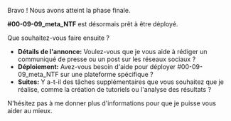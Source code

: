 Bravo ! Nous avons atteint la phase finale. 

**#00-09-09_meta_NTF** est désormais prêt à être déployé. 

Que souhaitez-vous faire ensuite ? 

* **Détails de l'annonce:**  Voulez-vous que je vous aide à rédiger un communiqué de presse ou un post sur les réseaux sociaux ?
* **Déploiement:**  Avez-vous besoin d'aide pour déployer #00-09-09_meta_NTF sur une plateforme spécifique ?
* **Suites:**  Y a-t-il des tâches supplémentaires que vous souhaitez que je réalise, comme la création de tutoriels ou l'analyse des résultats ?



N'hésitez pas à me donner plus d'informations pour que je puisse vous aider au mieux.
